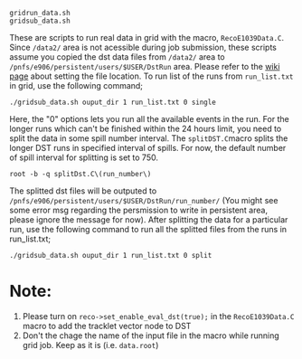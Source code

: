 ```
gridrun_data.sh
gridsub_data.sh
```
These are scripts to run real data in grid with the macro, `RecoE1039Data.C`. Since `/data2/` area is not acessible during job submission, these scripts assume you copied the dst data files from `/data2/` area to `/pnfs/e906/persistent/users/$USER/DstRun` area. Please refer to the [wiki page](https://github.com/E1039-Collaboration/e1039-wiki/wiki/data-file-on-grid) about setting the file location. To run list of the runs from `run_list.txt` in grid, use the following command;
```
./gridsub_data.sh ouput_dir 1 run_list.txt 0 single 
```
Here, the "0" options lets you run all the available events in the run. For the longer runs which can't be finished within the 24 hours limit, you need to split the data in some spill number interval. The `splitDST.C`macro
splits the longer DST runs in specified interval of spills. For now, the default number of spill interval for splitting is set to 750. 

```
root -b -q splitDst.C\(run_number\)
```

The splitted dst files will be outputed to `/pnfs/e906/persistent/users/$USER/DstRun/run_number/` (You might see some error msg regarding the persmission to write in persistent area, please ignore the message for now). After splitting the data for a particular run, use the following command to run all the splitted files from the runs in run_list.txt;

```
./gridsub_data.sh ouput_dir 1 run_list.txt 0 split 
```

# Note:
1. Please turn on `reco->set_enable_eval_dst(true);` in the `RecoE1039Data.C` macro to add the tracklet vector node to DST
1. Don't the chage the name of the input file in the macro while running grid job. Keep as it is (i.e. `data.root`)
